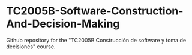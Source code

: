 # TC2005B-Software-Construction-And-Decision-Making
Github repository for the "TC2005B Construcción de software y toma de decisiones" course.
